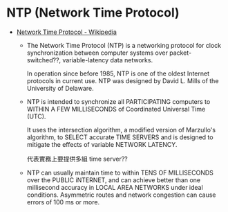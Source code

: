 # NTP (Network Time Protocol)

  - [Network Time Protocol \- Wikipedia](https://en.wikipedia.org/wiki/Network_Time_Protocol)

      - The Network Time Protocol (NTP) is a networking protocol for clock synchronization between computer systems over packet-switched??, variable-latency data networks.

        In operation since before 1985, NTP is one of the oldest Internet protocols in current use. NTP was designed by David L. Mills of the University of Delaware.

      - NTP is intended to synchronize all PARTICIPATING computers to WITHIN A FEW MILLISECONDS of Coordinated Universal Time (UTC).

        It uses the intersection algorithm, a modified version of Marzullo's algorithm, to SELECT accurate TIME SERVERS and is designed to mitigate the effects of variable NETWORK LATENCY.

        代表實務上要提供多組 time server??

      - NTP can usually maintain time to within TENS OF MILLISECONDS over the PUBLIC iNTERNET, and can achieve better than one millisecond accuracy in LOCAL AREA NETWORKS under ideal conditions. Asymmetric routes and network congestion can cause errors of 100 ms or more.
